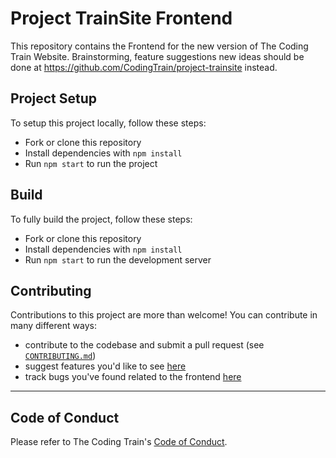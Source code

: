 # Project TrainSite Frontend

This repository contains the Frontend for the new version of The Coding Train Website. Brainstorming, feature suggestions new ideas should be done at https://github.com/CodingTrain/project-trainsite instead.

## Project Setup

To setup this project locally, follow these steps:

- Fork or clone this repository
- Install dependencies with `npm install`
- Run `npm start` to run the project


## Build

To fully build the project, follow these steps:

- Fork or clone this repository
- Install dependencies with `npm install`
- Run `npm start` to run the development server


## Contributing

Contributions to this project are more than welcome!
You can contribute in many different ways:

- contribute to the codebase and submit a pull request (see [`CONTRIBUTING.md`](https://github.com/CodingTrain/project-trainsite-frontend/blob/master/CONTRIBUTING.md))
- suggest features you'd like to see [here](https://github.com/CodingTrain/project-trainsite)
- track bugs you've found related to the frontend [here](https://github.com/CodingTrain/project-trainsite-frontend/issues)

---

## Code of Conduct

Please refer to The Coding Train's [Code of Conduct](https://github.com/CodingTrain/Code-of-Conduct).
